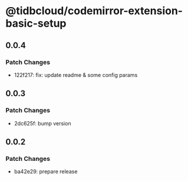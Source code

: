 # @tidbcloud/codemirror-extension-basic-setup

## 0.0.4

### Patch Changes

- 122f217: fix: update readme & some config params

## 0.0.3

### Patch Changes

- 2dc625f: bump version

## 0.0.2

### Patch Changes

- ba42e29: prepare release
